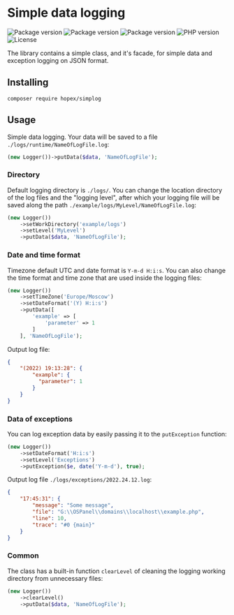 # Simple data logging

<p>
    <img alt="Package version" src="https://packages-api.hopex.ru/api/simplog/version/package">
    <img alt="Package version" src="https://packages-api.hopex.ru/api/simplog/packagist/hopex/downloads">
    <img alt="Package version" src="https://packages-api.hopex.ru/api/simplog/packagist/hopex/stars">
    <img alt="PHP version" src="https://packages-api.hopex.ru/api/simplog/version/php">
    <img alt="License" src="https://packages-api.hopex.ru/api/simplog/license">
</p>

The library contains a simple class, and it's facade, for simple data and exception logging on JSON format.

## Installing

```
composer require hopex/simplog
```

## Usage

Simple data logging. Your data will be saved to a file `./logs/runtime/NameOfLogFile.log`:
```php
(new Logger())->putData($data, 'NameOfLogFile');
```

### Directory

Default logging directory is `./logs/`. You can change the location directory of the log 
files and the "logging level", after which your logging file will be 
saved along the path `./example/logs/MyLevel/NameOfLogFile.log`:
```php
(new Logger())
    ->setWorkDirectory('example/logs')
    ->setLevel('MyLevel')
    ->putData($data, 'NameOfLogFile');
```

### Date and time format

Timezone default UTC and date format is `Y-m-d H:i:s`. You can also change the time format and time zone that are used inside the logging files:
```php
(new Logger())
    ->setTimeZone('Europe/Moscow')
    ->setDateFormat('(Y) H:i:s')
    ->putData([
        'example' => [
            'parameter' => 1    
        ]
    ], 'NameOfLogFile');
```
Output log file:
```json
{
    "(2022) 19:13:28": {
        "example": {
          "parameter": 1
        }
    }
}
```

### Data of exceptions

You can log exception data by easily passing it to the `putException` function:

```php
(new Logger())
    ->setDateFormat('H:i:s')
    ->setLevel('Exceptions')
    ->putException($e, date('Y-m-d'), true);
```
Output log file `./logs/exceptions/2022.24.12.log`:
```json
{
    "17:45:31": {
        "message": "Some message",
        "file": "G:\\OSPanel\\domains\\localhost\\example.php",
        "line": 10,
        "trace": "#0 {main}"
    }
}
```

### Common

The class has a built-in function `clearLevel` of cleaning the logging working directory 
from unnecessary files:

```php
(new Logger())
    ->clearLevel()
    ->putData($data, 'NameOfLogFile');
```
